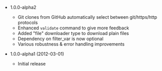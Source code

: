 * 1.0.0-alpha2

  * Git clones from GitHub automatically select between git/https/http protocols
  * Enhanced `validate` command to give more feedback
  * Added "file" downloader type to download plain files
  * Dependency on filter_var is now optional
  * Various robustness & error handling improvements

* 1.0.0-alpha1 (2012-03-01)

  * Initial release
